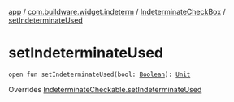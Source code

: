 [app](../../index.md) / [com.buildware.widget.indeterm](../index.md) / [IndeterminateCheckBox](index.md) / [setIndeterminateUsed](.)

# setIndeterminateUsed

`open fun setIndeterminateUsed(bool: `[`Boolean`](https://kotlinlang.org/api/latest/jvm/stdlib/kotlin/-boolean/index.html)`): `[`Unit`](https://kotlinlang.org/api/latest/jvm/stdlib/kotlin/-unit/index.html)

Overrides [IndeterminateCheckable.setIndeterminateUsed](../-indeterminate-checkable/set-indeterminate-used.md)

